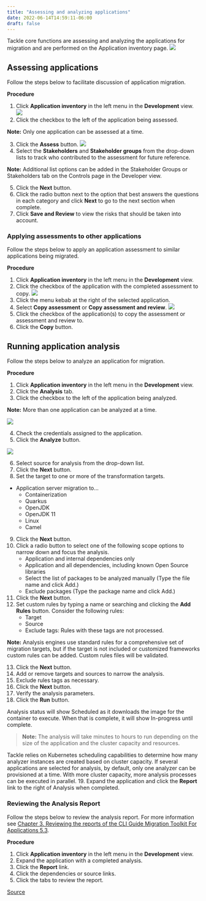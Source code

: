 ```yaml
---
title: "Assessing and analyzing applications"
date: 2022-06-14T14:59:11-06:00
draft: false
---
```

Tackle core functions are assessing and analyzing the applications for migration and are performed on the Application inventory page.
![](/Tackle2/AppAssessAnalyze/ApplicationInventory.png)

## Assessing applications
Follow the steps below to facilitate discussion of application migration.

**Procedure**
1. Click **Application inventory** in the left menu in the **Development** view.
![](/Tackle2/AppAssessAnalyze/AnalysisSelect.png)
2. Click the checkbox to the left of the application being assessed.

**Note:** Only one application can be assessed at a time.

3. Click the **Assess** button.
![](/Tackle2/AppAssessAnalyze/AssessDetails.png)
4. Select the **Stakeholders** and **Stakeholder groups** from the drop-down lists to track who contributed to the assessment for future reference.

**Note:** Additional list options can be added in the Stakeholder Groups or Stakeholders tab on the Controls page in the Developer view.

5. Click the **Next** button.
6. Click the radio button next to the option that best answers the questions in each category and click **Next** to go to the next section when complete.
7. Click **Save and Review** to view the risks that should be taken into account.

### Applying assessments to other applications
Follow the steps below to apply an application assessment to similar applications being migrated.

**Procedure**
1. Click **Application inventory** in the left menu in the **Development** view.
2. Click the checkbox of the application with the completed assessment to copy.
![](/Tackle2/AppAssessAnalyze/CopyAssessSelect.png)
3. Click the menu kebab at the right of the selected application.
4. Select **Copy assessment** or **Copy assessment and review**.
![](/Tackle2/AppAssessAnalyze/CopyAssessAssign.png)
5. Click the checkbox of the application(s) to copy the assessment or assessment and review to.
6. Click the **Copy** button.

## Running application analysis
Follow the steps below to analyze an application for migration.

**Procedure**
1. Click **Application inventory** in the left menu in the **Development** view.
2. Click the **Analysis** tab.
3. Click the checkbox to the left of the application being analyzed.

**Note:** More than one application can be analyzed at a time.

![](/Tackle2/AppAssessAnalyze/SelectManageCred.png)

4. Check the credentials assigned to the application.
5. Click the **Analyze** button.

![](/Tackle2/AppAssessAnalyze/AnalysisMode.png)

6. Select source for analysis from the drop-down list.
7. Click the **Next** button.
8. Set the target to one or more of the transformation targets.
* Application server migration to…
    * Containerization
    * Quarkus
    * OpenJDK
    * OpenJDK 11
    * Linux
    * Camel
9. Click the **Next** button.
10. Click a radio button to select one of the following scope options to narrow down and focus the analysis.
    * Application and internal dependencies only
    * Application and all dependencies, including known Open Source libraries
    * Select the list of packages to be analyzed manually (Type the file name and click Add.)
    * Exclude packages (Type the package name and click Add.)
11. Click the **Next** button.
12. Set custom rules by typing a name or searching and clicking the **Add Rules** button.  Consider the following rules:
    * Target
    * Source
    * Exclude tags: Rules with these tags are not processed.

 **Note:** Analysis engines use standard rules for a comprehensive set of migration targets, but if the target is not included or customized frameworks custom rules can be added.  Custom rules files will be validated.

13. Click the **Next** button.
14. Add or remove targets and sources to narrow the analysis.
15. Exclude rules tags as necessary.
16. Click the **Next** button.
17. Verify the analysis parameters.
18. Click the **Run** button.

Analysis status will show Scheduled as it downloads the image for the container to execute. When that is complete, it will show In-progress until complete.

> **Note:** The analysis will take minutes to hours to run depending on the size of the application and the cluster capacity and resources.

Tackle relies on Kubernetes scheduling capabilities to determine how many analyzer instances are created based on cluster capacity. If several applications are selected for analysis, by default, only one analyzer can be provisioned at a time.  With more cluster capacity, more analysis processes can be executed in parallel.
19. Expand the application and click the **Report** link to the right of Analysis when completed.

### Reviewing the Analysis Report
Follow the steps below to review the analysis report.  For more information see [Chapter 3. Reviewing the reports of the CLI Guide Migration Toolkit For Applications 5.3](https://access.redhat.com/documentation/en-us/migration_toolkit_for_applications/5.3/html-single/cli_guide/index#review_reports_cli-guide).

**Procedure**
1. Click **Application inventory** in the left menu in the **Development** view.
2. Expand the application with a completed analysis.
3. Click the **Report** link.
4. Click the dependencies or source links.
5. Click the tabs to review the report.  

[Source](https://github.com/konveyor/konveyor.github.io/blob/main/content/Tackle/assessAnalyze.md)
